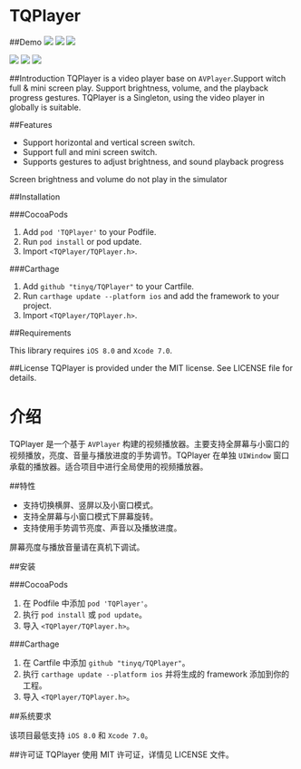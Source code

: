 # TQPlayer

##Demo
![](https://raw.github.com/TinyQ/TQPlayer/master/README_IMG/1.1.PNG)
![](https://raw.github.com/TinyQ/TQPlayer/master/README_IMG/1.2.PNG)
![](https://raw.github.com/TinyQ/TQPlayer/master/README_IMG/1.3.PNG)

![](https://raw.github.com/TinyQ/TQPlayer/master/README_IMG/2.1.PNG)
![](https://raw.github.com/TinyQ/TQPlayer/master/README_IMG/2.2.PNG)
![](https://raw.github.com/TinyQ/TQPlayer/master/README_IMG/2.3.PNG)

##Introduction
TQPlayer is a video player base on `AVPlayer`.Support witch full & mini screen play. Support brightness, volume, and the playback progress gestures. TQPlayer is a Singleton, using the video player in globally is suitable.

##Features

* Support horizontal and vertical screen switch.
* Support full and mini screen switch.
* Supports gestures to adjust brightness, and sound playback progress

Screen brightness and volume do not play in the simulator 

##Installation

###CocoaPods

1.	Add `pod 'TQPlayer'` to your Podfile.
2.	Run `pod install` or pod update.
3.	Import `<TQPlayer/TQPlayer.h>`.

###Carthage

1.	Add `github "tinyq/TQPlayer"` to your Cartfile.
2.	Run `carthage update --platform ios` and add the framework to your project.
3.	Import `<TQPlayer/TQPlayer.h>`.

##Requirements

This library requires `iOS 8.0` and `Xcode 7.0`.

##License
TQPlayer is provided under the MIT license. See LICENSE file for details.



# 介绍
TQPlayer 是一个基于 `AVPlayer` 构建的视频播放器。主要支持全屏幕与小窗口的视频播放，亮度、音量与播放进度的手势调节。TQPlayer 在单独 `UIWindow` 窗口承载的播放器。适合项目中进行全局使用的视频播放器。

##特性

* 支持切换横屏、竖屏以及小窗口模式。
* 支持全屏幕与小窗口模式下屏幕旋转。
* 支持使用手势调节亮度、声音以及播放进度。

屏幕亮度与播放音量请在真机下调试。

##安装

###CocoaPods

1.	在 Podfile 中添加 `pod 'TQPlayer'`。
2.	执行 `pod install` 或 `pod update`。
3.	导入 `<TQPlayer/TQPlayer.h>`。

###Carthage

1.	在 Cartfile 中添加 `github "tinyq/TQPlayer"`。
2.	执行 `carthage update --platform ios` 并将生成的 framework 添加到你的工程。
3.	导入 `<TQPlayer/TQPlayer.h>`。

##系统要求

该项目最低支持 `iOS 8.0` 和 `Xcode 7.0`。

##许可证
TQPlayer 使用 MIT 许可证，详情见 LICENSE 文件。


